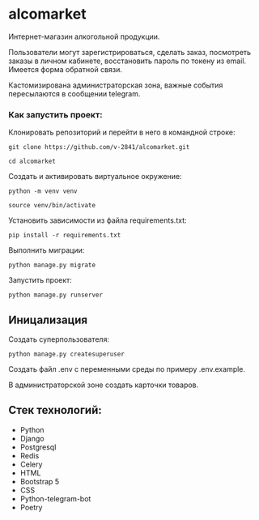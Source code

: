 # alcomarket
Интернет-магазин алкогольной продукции.

Пользователи могут зарегистрироваться, сделать заказ, посмотреть заказы в личном кабинете, восстановить пароль по токену из email. Имеется форма обратной связи.

Кастомизирована администраторская зона, важные события пересылаются в сообщении telegram.

### Как запустить проект:

Клонировать репозиторий и перейти в него в командной строке:

```
git clone https://github.com/v-2841/alcomarket.git
```

```
cd alcomarket
```

Cоздать и активировать виртуальное окружение:

```
python -m venv venv
```

```
source venv/bin/activate
```

Установить зависимости из файла requirements.txt:

```
pip install -r requirements.txt
```

Выполнить миграции:

```
python manage.py migrate
```

Запустить проект:

```
python manage.py runserver
```

## Иницализация
Создать суперпользователя:
```
python manage.py createsuperuser
```
Создать файл .env с переменными среды по примеру .env.example.

В администраторской зоне создать карточки товаров.

## Стек технологий:
- Python
- Django
- Postgresql
- Redis
- Celery
- HTML
- Bootstrap 5
- CSS
- Python-telegram-bot
- Poetry